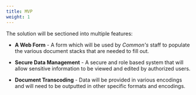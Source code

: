 ```yaml
---
title: MVP
weight: 1
---
```


The solution will be sectioned into multiple features:

- **A Web Form** - A form which will be used by *Common's* staff to populate the various document stacks that are needed to fill out.

- **Secure Data Management** - A secure and role based system that will allow sensitive information to be viewed and edited by authorized users.

- **Document Transcoding** - Data will be provided in various encodings and will need to be outputted in other specific formats and encodings.
